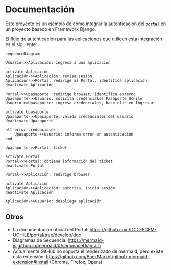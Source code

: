 # Documentación

Este proyecto es un ejemplo de cómo integrar la autenticación del **`portal`** en un proyecto basado en Framework Django.

El flujo de autenticación para las aplicaciones que utilicen esta integración es el siguiente:

```mermaid
sequenceDiagram

Usuario->>Aplicación: ingresa a una aplicación

activate Aplicación
Aplicación->>Aplicación: revisa sesión
Aplicación->>Portal: redirige al Portal, identifica aplicación
deactivate Aplicación

Portal->>Upasaporte: redirige browser, identifica externo
Upasaporte->>Usuario: solicita credenciales Pasaporte Uchile
Usuario->>Upasaporte: ingresa credenciales, hace clic en Ingresar

activate Upasaporte
Upasaporte->>Upasaporte: valida credenciales del usuario
deactivate Upasaporte

alt error credenciales
    Upasaporte->>Usuario: informa error en autenticación
end

Upasaporte->>Portal: ticket

activate Portal
Portal->>Portal: obtiene información del ticket
deactivate Portal

Portal->>Aplicación: redirige browser

activate Aplicación
Aplicación->>Aplicación: autoriza, inicia sesión
deactivate Aplicación

Aplicación->>Usuario: despliega aplicación
```

## Otros

- La documentación oficial del Portal: <https://github.com/DCC-FCFM-UCHILE/portal/tree/develop/doc>
- Diagramas de Secuencia: <https://mermaid-js.github.io/mermaid/#/sequenceDiagram>
- Actualmente GitHub no soporta el renderizado de mermaid, pero existe esta extensión: <https://github.com/BackMarket/github-mermaid-extension#install> (Chrome, Firefox, Opera)